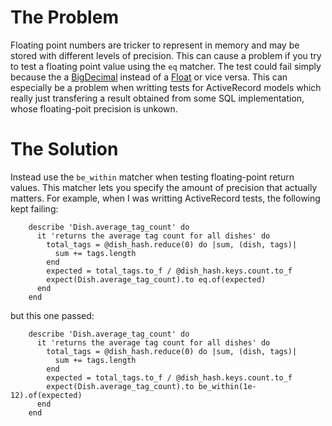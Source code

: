 # The Problem 

Floating point numbers are tricker to represent in memory and may be stored with different levels of precision. This can cause a problem if you try to test a floating point value using the `eq` matcher. The test could fail simply because the a [BigDecimal](https://ruby-doc.org/stdlib-2.5.1/libdoc/bigdecimal/rdoc/BigDecimal.html) instead of a [Float](https://ruby-doc.org/core-2.5.1/Float.html) or vice versa. This can especially be a problem when writting tests for ActiveRecord models which really just transfering a result obtained from some SQL implementation, whose floating-poit precision is unkown.

# The Solution 

Instead use the `be_within` matcher when testing floating-point return values. This matcher lets you specify the amount of precision that actually matters. For example, when I was writting ActiveRecord tests, the following kept failing:

```
    describe 'Dish.average_tag_count' do
      it 'returns the average tag count for all dishes' do
        total_tags = @dish_hash.reduce(0) do |sum, (dish, tags)|
          sum += tags.length
        end
        expected = total_tags.to_f / @dish_hash.keys.count.to_f
        expect(Dish.average_tag_count).to eq.of(expected)
      end
    end
```
but this one passed:

```
    describe 'Dish.average_tag_count' do
      it 'returns the average tag count for all dishes' do
        total_tags = @dish_hash.reduce(0) do |sum, (dish, tags)|
          sum += tags.length
        end
        expected = total_tags.to_f / @dish_hash.keys.count.to_f
        expect(Dish.average_tag_count).to be_within(1e-12).of(expected)
      end
    end
```
